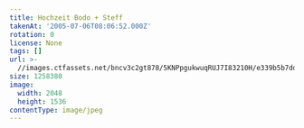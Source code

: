 ```yaml
---
title: Hochzeit Bodo + Steff
takenAt: '2005-07-06T08:06:52.000Z'
rotation: 0
license: None
tags: []
url: >-
  //images.ctfassets.net/bncv3c2gt878/5KNPpgukwuqRUJ7I83210H/e339b5b7dda59f2c30854c481b877213/hochzeit-bodo--steff_4560373582_o
size: 1258380
image:
  width: 2048
  height: 1536
contentType: image/jpeg
---
```


